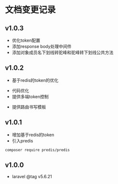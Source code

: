 # 文档变更记录
## v1.0.3
- 优化token配置
- 添加response body处理中间件
- 添加对象成员名下划线转驼峰和驼峰转下划线公共方法
 
## v1.0.2 
- 基于redis的token的优化
 * 代码优化
 * 提供多端token控制
- 提供路由书写模板  
  
## v1.0.1 
- 增加基于redis的token
- 引入predis
```bash
composer require predis/predis
```
  
## v1.0.0 
- laravel @tag v5.6.21
